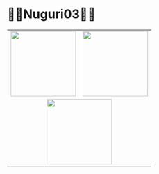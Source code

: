 # 👨‍💻Nuguri03👨‍🎓
<div align="center">
  
  <table>
    <tr>
      <td>
        <img src="https://github-readme-stats.vercel.app/api?username=NuGuri03&show_icons=true&theme=dark" height="150"/>
      </td>
      <td>
        <img src="https://github-readme-stats.vercel.app/api/top-langs/?username=Nuguri03&layout=compact&theme=dark" height="150"/>
      </td>
    </tr>
    <tr>
      <td colspan="2" align="center">
        <a href="https://solved.ac/profile/sym2596">
          <img src="https://github-readme-solvedac.hyp3rflow.vercel.app/api/?handle=sym2596" height="150"/>
        </a>
      </td>
    </tr>
  </table>

</div>
